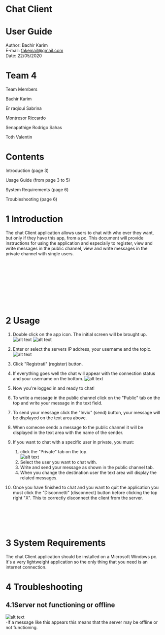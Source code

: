 
# Chat Client

# User Guide
Author: Bachir Karim  
E-mail: fakemail@gmail.com   
Date: 22/05/2020
# Team 4







Team Members

Bachir Karim

Er raqioui Sabrina

Montresor Riccardo

Senapathige Rodrigo Sahas

Toth Valentin

# Contents

 Introduction        (page 3)

 Usage Guide (from page 3 to 5)

 System Requirements        (page 6)

 Troubleshooting        (page 6)

# 1 Introduction

The chat Client application allows users to chat with who ever they want, but only if they have this app,  from a pc.  This document will provide instructions for using the application and especially to register, view and write messages in the public channel, view and write messages in the private channel with single users.  
<br />
<br />
<br />
<br />
<br />
<br />
<br />
<br />
<br />

# 2 Usage

1. Double click on the app icon. The initial screen will be brought up.  
![alt text](imgs/img1.png)
![alt text](imgs/gui1.PNG)
2. Enter or select the servers IP address, your username and the topic.  
![alt text](imgs/gui2.PNG)
3. Click &quot;Registrati&quot; (register) button.
4. If everything goes well the chat will appear with the connection status and your username on the bottom.
![alt text](imgs/unnamed.png)
5. Now you&#39;re logged in and ready to chat!
6. To write a message in the public channel click on the &quot;Public&quot; tab on the top and write your message in the text field.
7. To send your message click the &quot;Invio&quot; (send) button, your message will be displayed on the text area above.
8. When someone sends a message to the public channel it will be displayed in the text area with the name of the sender.
9. If you want to chat with a specific user in private, you must:
    1. click the &quot;Private&quot; tab on the top.  
    ![alt text](imgs/dad.PNG)
    2. Select the user you want to chat with.
    3. Write and send your message as shown in the public channel tab.
    4. When you change the destination user the text area will display the related messages.
 
10. Once you have finished to chat and you want to quit the application you must click the &quot;Disconnetti&quot; (disconnect) button before clicking the top right &quot;X&quot;.
This to correctly disconnect the client from the server.
<br />
<br />
<br />
<br />

# 3 System Requirements

The chat Client application should be installed on a Microsoft Windows pc.  It&#39;s a very lightweight application so the only thing that you need is an internet connection.

# 4 Troubleshooting

## 4.1Server not functioning or offline
![alt text](imgs/gui3.PNG)  
-If a message like this appears this means that the server may be offline or not functioning.
